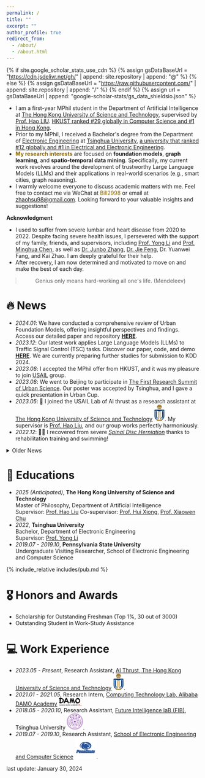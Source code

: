 ```yaml
---
permalink: /
title: ""
excerpt: ""
author_profile: true
redirect_from: 
  - /about/
  - /about.html
---
```


{% if site.google_scholar_stats_use_cdn %}
{% assign gsDataBaseUrl = "https://cdn.jsdelivr.net/gh/" | append: site.repository | append: "@" %}
{% else %}
{% assign gsDataBaseUrl = "https://raw.githubusercontent.com/" | append: site.repository | append: "/" %}
{% endif %}
{% assign url = gsDataBaseUrl | append: "google-scholar-stats/gs_data_shieldsio.json" %}

<span class='anchor' id='about-me'></span>

<!-- - I am a first-year MPhil student in the Department of Artificial Intelligence at [The Hong Kong University of Science and Technology (Guangzhou Campus)][A6], supervised by [Prof. Hao LIU][N2]. [HKUST ranked #29 globally in Computer Science and #1 in Hong Kong][A8]. HKUST(GZ) is a new campus of The Hong Kong University of Science and Technology rather than an independent university and focuses on interdisciplinary research. -->
- I am a first-year MPhil student in the Department of Artificial Intelligence at [The Hong Kong University of Science and Technology][A6], supervised by [Prof. Hao LIU][N2]. 
[HKUST ranked #29 globally in Computer Science and #1 in Hong Kong][A8].
- Prior to my MPhil, I received a Bachelor's degree from the Department of [Electronic Engineering][A2] at [Tsinghua University][A1], [a university that ranked #12 globally and #1 in Electrical and Electronic Engineering][A9].
- <span style="color: #8C6804;">**My research interests**</span> are focused on **foundation models**, **graph learning**, and **spatio-temporal data mining**. Specifically, my current work revolves around the development of trustworthy Large Language Models (LLMs) and their applications in real-world scenarios (e.g., smart cities, graph reasoning).
- I warmly welcome everyone to discuss academic matters with me. Feel free to contact me via WeChat at <span style="color: #8C6804;">Bill2998</span> or email at <span style="color: #8C6804;">zhaohsu98@gmail.com</span>. Looking forward to your valuable insights and suggestions!
<!-- <span style="color: #8C6804;">这段文本将显示为天蓝色。</span>
 -->
 
**Acknowledgment**
<!-- <details markdown='1'><summary>Acknowledgment</summary> -->

- I used to suffer from severe lumbar and heart disease from 2020 to 2022. Despite facing severe health issues, I persevered with the support of my family, friends, and supervisors, including [Prof. Yong Li][A3] and [Prof. Minghua Chen][A4], as well as [Dr. Junbo Zhang][A7], [Dr. Jie Feng][A5], Dr. Yuanwei Fang, and Kai Zhao. I am deeply grateful for their help.
- After recovery, I am now determined and motivated to move on and make the best of each day.

<!-- </details> -->


<!-- Despite facing severe health issues over the past two years, I persevered with the support of my families, friends and supervisors, including [Prof. Yong Li][A3] and [Prof. Minghua Chen][A4], as well as [Dr. Jie Feng][A5], Dr. Yuanwei Fang, and Kai Zhao. I am deeply grateful for their help and look forward to collaborating with them in the future. Now, I am focused and motivated to move forward and make the most of each day. -->

<blockquote class="blockquote-center"><center>Genius only means hard-working all one's life. (Mendeleev)</center></blockquote>

<!-- _In the past, I've let go of many golden opportunities and often regretted those decisions. However, looking back, I feel grateful to every person who trusted me. Now, when presented with new opportunities, I vow to cherish them wholeheartedly and honor all commitments, no matter their size._ -->

# 🔥 News

- *2024.01*: We have conducted a comprehensive review of Urban Foundation Models, offering insightful perspectives and findings. Access our detailed paper and repository [**HERE**][N6].
- *2023.12*: Our latest work applies Large Language Models (LLMs) to Traffic Signal Control (TSC) tasks. Discover our paper, code, and demo [**HERE**][N5]. We are currently preparing further studies for submission to KDD 2024.
- *2023.08*: I accepted the MPhil offer from HKUST, and it was my pleasure to join [USAIL][N4] group.
- *2023.08*: We went to Beijing to participate in [The First Research Summit of Urban Science][N3]. Our poster was accepted by Tsinghua, and I gave a quick presentation in Urban Cup.
- *2023.05*: 🎉 I joined the USAIL Lab of AI thrust as a research assistant at [The Hong Kong University of Science and Technology][A6] <img src='./images/UST_Logo.svg' style='width: 2em;'>. My supervisor is [Prof. Hao Liu][N2], and our group works perfectly harmoniously.
- *2022.12*: 🎉🎉 I recovered from severe [*Spinal Disc Herniation*][N1] thanks to rehabilitation training and swimming!

<details markdown='1'><summary>Older News</summary>
- *2021.07*: I received the algorithm intern offer from the Machine Learning Platform of KuaiShou Technology. <img src='./images/Kuaishou_logo.png' style='width: 6em;'>
- *2021.01*: I joined [Alibaba DAMO Academy][I1] <img src='./images/Damo.svg' style='width: 4em;'> as a research intern!
</details>

# 📖 Educations

<!-- - *2025 (Anticipated)*, Master of Philosophy.<br>
   Department of Artificial Intelligence, The Hong Kong University of Science and Technology
- *2022*, Bachelor.<br>
   Department of Electronic Engineering, Tsinghua University
- *2019.07 - 2019.10*, Undergraduate Visiting Researcher.<br>
   School of Electronic Engineering and Computer Science, Pennsylvania State University -->

- *2025 (Anticipated)*, **The Hong Kong University of Science and Technology**<br>
   Master of Philosophy, Department of Artificial Intelligence<br>
   Supervisor: [Prof. Hao Liu][E1]
   Co-supervisor: [Prof. Hui Xiong][E3], [Prof. Xiaowen Chu][E4]
- *2022*, **Tsinghua University**<br>
   Bachelor, Department of Electronic Engineering<br>
   Supervisor: [Prof. Yong Li][E2]
- *2019.07 - 2019.10*, **Pennsylvania State University**<br>
   Undergraduate Visiting Researcher, School of Electronic Engineering and Computer Science

{% include_relative includes/pub.md %}

# 🎖 Honors and Awards

- Scholarship for Outstanding Freshman (Top 1%, 30 out of 3000)
- Outstanding Student in Work-Study Assistance

# 💻 Work Experience

- *2023.05 - Present*, Research Assistant, [AI Thrust, The Hong Kong University of Science and Technology][I3] <img src='./images/UST_Logo.svg' style='width: 2em;'>.
- *2021.01 - 2021.05*, Research Intern, [Computing Technology Lab, Alibaba DAMO Academy][I1] <img src='./images/Damo.svg' style='width: 4em;'>.
- *2018.05 - 2020.10*, Research Assistant, [Future Intelligence laB (FIB)][I4], Tsinghua University <img src='./images/Tsinghua_University_Logo.svg' style='width: 3em;'>.
- *2019.07 - 2019.10*, Research Assistant, [School of Electronic Engineering and Computer Science][I2] <img src='./images/penn-state-lions-3.svg' style='width: 4em;'>.


last update: January 30, 2024


[A9]: https://international.join-tsinghua.edu.cn/Discover_Tsinghua1/Advantages.htm
[A8]: https://hkust.edu.hk/index.php/about/rankings
[A7]: https://zhangjunbo.org/
[A6]: https://hkust-gz.edu.cn/
[A5]: https://vonfeng.github.io/
[A4]: https://www.mhchen.com/
[A3]: http://fi.ee.tsinghua.edu.cn/~liyong/
[A2]: https://www.ee.tsinghua.edu.cn/en/
[A1]: https://www.tsinghua.edu.cn/en/index.htm

[N6]: https://github.com/usail-hkust/Awesome-Urban-Foundation-Models
[N5]: https://github.com/usail-hkust/LLMTSCS
[N4]: https://github.com/usail-hkust
[N3]: https://fi.ee.tsinghua.edu.cn/RSUSHD2023/
[N2]: https://raymondhliu.github.io/
[N1]: https://en.wikipedia.org/wiki/Spinal_disc_herniation

[E4]: https://sites.google.com/view/chuxiaowen
[E3]: https://scholar.google.com/citations?user=cVDF1tkAAAAJ&hl=en
[E2]: http://fi.ee.tsinghua.edu.cn/~liyong/
[E1]: https://raymondhliu.github.io/

[I4]: http://fi.ee.tsinghua.edu.cn/
[I3]: https://hkust-gz.edu.cn/
[I2]: https://www.eecs.psu.edu/
[I1]: https://damo.alibaba.com/labs/computing-technology

[T1]: https://drive.google.com/file/d/17JwDHCyMyothD5zJmFA3HsbK_OHAEj0h/view?usp=sharing


